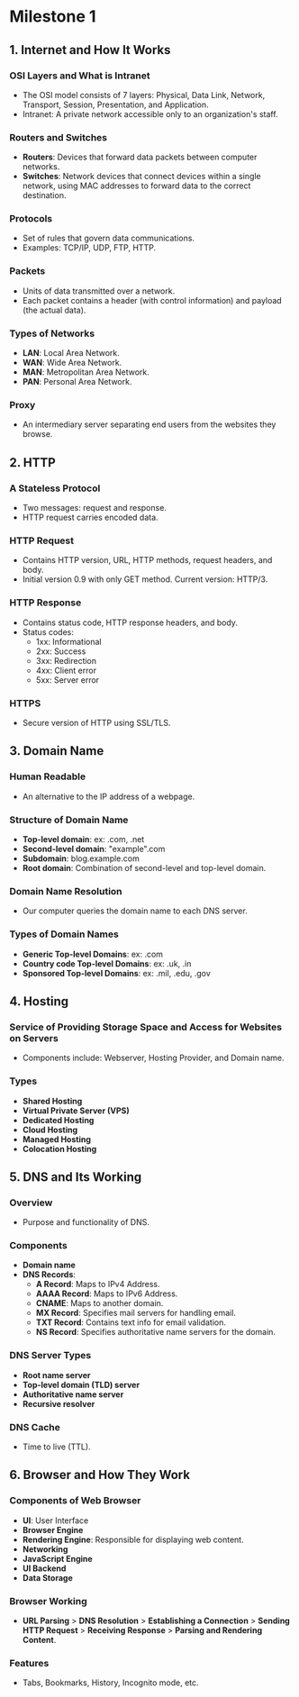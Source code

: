 
# Milestone 1

## 1. Internet and How It Works

### OSI Layers and What is Intranet
- The OSI model consists of 7 layers: Physical, Data Link, Network, Transport, Session, Presentation, and Application.
- Intranet: A private network accessible only to an organization's staff.

### Routers and Switches
- **Routers**: Devices that forward data packets between computer networks.
- **Switches**: Network devices that connect devices within a single network, using MAC addresses to forward data to the correct destination.

### Protocols
- Set of rules that govern data communications.
- Examples: TCP/IP, UDP, FTP, HTTP.

### Packets
- Units of data transmitted over a network.
- Each packet contains a header (with control information) and payload (the actual data).

### Types of Networks
- **LAN**: Local Area Network.
- **WAN**: Wide Area Network.
- **MAN**: Metropolitan Area Network.
- **PAN**: Personal Area Network.

### Proxy
- An intermediary server separating end users from the websites they browse.

## 2. HTTP

### A Stateless Protocol
- Two messages: request and response.
- HTTP request carries encoded data.

### HTTP Request
- Contains HTTP version, URL, HTTP methods, request headers, and body.
- Initial version 0.9 with only GET method. Current version: HTTP/3.

### HTTP Response
- Contains status code, HTTP response headers, and body.
- Status codes:
  - 1xx: Informational
  - 2xx: Success
  - 3xx: Redirection
  - 4xx: Client error
  - 5xx: Server error

### HTTPS
- Secure version of HTTP using SSL/TLS.

## 3. Domain Name

### Human Readable
- An alternative to the IP address of a webpage.

### Structure of Domain Name
- **Top-level domain**: ex: .com, .net
- **Second-level domain**: "example".com
- **Subdomain**: blog.example.com
- **Root domain**: Combination of second-level and top-level domain.

### Domain Name Resolution
- Our computer queries the domain name to each DNS server.

### Types of Domain Names
- **Generic Top-level Domains**: ex: .com
- **Country code Top-level Domains**: ex: .uk, .in
- **Sponsored Top-level Domains**: ex: .mil, .edu, .gov

## 4. Hosting

### Service of Providing Storage Space and Access for Websites on Servers
- Components include: Webserver, Hosting Provider, and Domain name.

### Types
- **Shared Hosting**
- **Virtual Private Server (VPS)**
- **Dedicated Hosting**
- **Cloud Hosting**
- **Managed Hosting**
- **Colocation Hosting**

## 5. DNS and Its Working

### Overview
- Purpose and functionality of DNS.

### Components
- **Domain name**
- **DNS Records**:
  - **A Record**: Maps to IPv4 Address.
  - **AAAA Record**: Maps to IPv6 Address.
  - **CNAME**: Maps to another domain.
  - **MX Record**: Specifies mail servers for handling email.
  - **TXT Record**: Contains text info for email validation.
  - **NS Record**: Specifies authoritative name servers for the domain.

### DNS Server Types
- **Root name server**
- **Top-level domain (TLD) server**
- **Authoritative name server**
- **Recursive resolver**

### DNS Cache
- Time to live (TTL).

## 6. Browser and How They Work

### Components of Web Browser
- **UI**: User Interface
- **Browser Engine**
- **Rendering Engine**: Responsible for displaying web content.
- **Networking**
- **JavaScript Engine**
- **UI Backend**
- **Data Storage**

### Browser Working
- **URL Parsing** > **DNS Resolution** > **Establishing a Connection** > **Sending HTTP Request** > **Receiving Response** > **Parsing and Rendering Content**.

### Features
- Tabs, Bookmarks, History, Incognito mode, etc.

